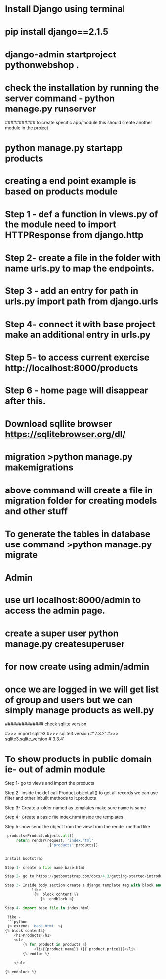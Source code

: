 # Install Django using terminal

# pip install django==2.1.5
#  django-admin startproject pythonwebshop .
# check the installation by running the server command - python manage.py runserver


########### to create  specific app/module this should create another module in the project

#  python manage.py startapp products


# creating a end point example is based on products module


# Step 1 - def a function in views.py of the module need to import HTTPResponse from django.http
# Step 2-  create  a file in the folder with name urls.py to map the endpoints.
# Step 3 - add an entry for path in urls.py import path from django.urls
# Step 4-  connect it with base project make an additional entry in urls.py
# Step 5- to access current exercise http://localhost:8000/products
# Step 6 - home page will disappear after this.



# Download sqllite browser https://sqlitebrowser.org/dl/
# migration >python manage.py makemigrations
# above command will create a file in migration folder for creating models and other stuff
# To generate the tables in database use command >python manage.py migrate



# Admin
# use url localhost:8000/admin to access the admin page.
# create a super user python manage.py createsuperuser

# for now create using admin/admin

# once we are logged in we will get list of group and users but we can simply manage products as well.py


############## check sqllite version

#>>> import sqlite3
#>>> sqlite3.version
#'2.3.2'
#>>> sqlite3.sqlite_version
#'3.3.4'
#
#
#

<!-- {% %} is statndard django tempate -->
<!-- use double curly braces to render content dynamically -->

# To show products in public domain ie- out of admin module

Step 1- go to views and import the products

Step 2- inside the def call Product.object.all() to get all records we can use filter and other inbuilt methods to it.products

Step 3- Create a folder named as templates make sure name is same

Step 4- Create a basic file index.html inside the templates

Step 5- now send the object from the view from the render method like
```python
 products=Product.objects.all()
     return render(request, 'index.html'
                   ,{'products':products})


Install bootstrap

Step 1- create a file name base.html

Step 2- go to https://getbootstrap.com/docs/4.3/getting-started/introduction/ and copy the code for base tempate

Step 3- Inside body section create a django template tag with block and name it as content
            like
             {%  block content %}
                {%  endblock %}

Step 4- import base file in index.html

 like -
 ```python
 {% extends 'base.html' %}
{% block content%}
    <h1>Products</h1>
    <ul>
        {% for product in products %}
             <li>{{product.name}} ({{ product.price}})</li>
        {% endfor %}

    </ul>

{% endblock %}


